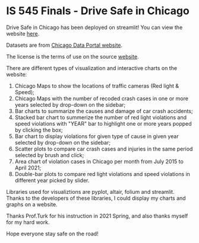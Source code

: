 # IS 545 Finals - Drive Safe in Chicago

Drive Safe in Chicago has been deployed on streamlit! You can view the website [here](https://share.streamlit.io/siyuduan6/safedrivechicago).

Datasets are from [Chicago Data Portal website](https://data.cityofchicago.org/browse?category=Transportation&page=1).

The license is the terms of use on the source [website](https://www.chicago.gov/city/en/narr/foia/data_disclaimer.html).

There are different types of visualization and interactive charts on the website:

1) Chicago Maps to show the locations of traffic cameras (Red light & Speed);
2) Chicago Maps with the number of recoded crash cases in one or more years selected by drop-down on the sidebar;
3) Bar charts to summarize the causes and damage of car crash accidents;
4) Stacked bar chart to summerize the number of red light violations and speed violations with "YEAR" bar to highlight one or more years popped by clicking the box;
5) Bar chart to display violations for given type of cause in given year selected by drop-down on the sidebar;
6) Scatter plots to compare car crash cases and injuries in the same period selected by brush and click;
7) Area chart of violation cases in Chicago per month from July 2015 to April 2021;
8) Double-bar plots to compare red light violations and speed violations in different year picked by slider.

Libraries used for visualiztions are pyplot, altair, folium and streamlit. Thanks to the developers of these libraries, I could display my charts and graphs on a website.

Thanks Prof.Turk for his instruction in 2021 Spring, and also thanks myself for my hard work. 

Hope everyone stay safe on the road!
